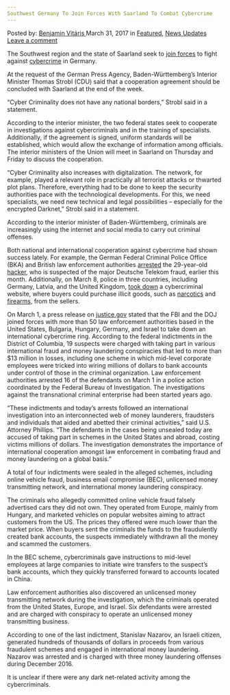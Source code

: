 ```yaml
---
Southwest Germany To Join Forces With Saarland To Combat Cybercrime
---
```

<article class="post-listing post-18900 post type-post status-publish format-standard has-post-thumbnail hentry 
category-news-updates tag-combat tag-cybercrime tag-forces tag-germany tag-join tag-saarland tag-southwest">
<div class="post-inner">
<span>Posted by: <a href="https://www.deepdotweb.com/author/benjaminvi/" title="">Benjamin Vitáris </a></span>
<span>March 31, 2017</span>
<span>in <a href="https://www.deepdotweb.com/category/deepdot-news/" rel="category tag">Featured</a>, <a href="https://www.deepdotweb.com/category/news-updates/" rel="category tag">News Updates</a></span>
<span><a href="https://www.deepdotweb.com/2017/03/31/southwest-germany-join-forces-saarland-combat-cybercrime/#respond">Leave a comment</a></span>


<p>The Southwest region and the state of Saarland seek to <a href="http://www.stimme.de/suedwesten/nachrichten/pl/Innere-Sicherheit-Kriminalitaet-Internet-Baden-Wuerttemberg-Saarland-Suedwesten-und-Saarland-wollen-Cyberkriminalitaet-bekaempfen;art19070,3812031">join forces</a> to fight against <a href="https://www.deepdotweb.com/tag/cybercrime/">cybercrime</a> in Germany.</p>
<p>At the request of the German Press Agency, Baden-Württemberg&#8217;s Interior Minister Thomas Strobl (CDU) said that a cooperation agreement should be concluded with Saarland at the end of the week.</p>
<p>&#8220;Cyber Criminality does not have any national borders,” Strobl said in a statement.</p>
<p>According to the interior minister, the two federal states seek to cooperate in investigations against cybercriminals and in the training of specialists. Additionally, if the agreement is signed, uniform standards will be established, which would allow the exchange of information among officials. The interior ministers of the Union will meet in Saarland on Thursday and Friday to discuss the cooperation.</p>
<p>&#8220;Cyber Criminality also increases with digitalization. The network, for example, played a relevant role in practically all terrorist attacks or thwarted plot plans. Therefore, everything had to be done to keep the security authorities pace with the technological developments. For this, we need specialists, we need new technical and legal possibilities &#8211; especially for the encrypted Darknet,” Strobl said in a statement.</p>
<p>According to the interior minister of Baden-Württemberg, criminals are increasingly using the internet and social media to carry out criminal offenses.</p>
<p>Both national and international cooperation against cybercrime had shown success lately. For example, the German Federal Criminal Police Office (BKA) and British law enforcement authorities <a href="http://www.dailyjournal.net/2017/02/23/eu-germany-britain-cybercrime/">arrested</a> the 29-year-old <a href="https://www.deepdotweb.com/tag/hacker/">hacker</a>, who is suspected of the major Deutsche Telekom fraud, earlier this month. Additionally, on March 8, police in three countries, including Germany, Latvia, and the United Kingdom, <a href="http://www.dailyjournal.net/2017/03/08/eu-germany-cybercrime/">took down</a> a cybercriminal website, where buyers could purchase illicit goods, such as <a href="https://www.deepdotweb.com/tag/narcotics/">narcotics</a> and <a href="https://www.deepdotweb.com/tag/firearm/">firearms</a>, from the sellers.</p>
<p>On March 1, a press release on <a href="https://www.justice.gov/usao-dc/pr/19-people-indicted-following-investigations-international-fraud-and-money-laundering">justice.gov</a> stated that the FBI and the DOJ joined forces with more than 50 law enforcement authorities based in the United States, Bulgaria, Hungary, Germany, and Israel to take down an international cybercrime ring. According to the federal indictments in the District of Columbia, 19 suspects were charged with taking part in various international fraud and money laundering conspiracies that led to more than $13 million in losses, including one scheme in which mid-level corporate employees were tricked into wiring millions of dollars to bank accounts under control of those in the criminal organization. Law enforcement authorities arrested 16 of the defendants on March 1 in a police action coordinated by the Federal Bureau of Investigation. The investigations against the transnational criminal enterprise had been started years ago.</p>
<p>“These indictments and today’s arrests followed an international investigation into an interconnected web of money launderers, fraudsters and individuals that aided and abetted their criminal activities,” said U.S. Attorney Phillips. “The defendants in the cases being unsealed today are accused of taking part in schemes in the United States and abroad, costing victims millions of dollars. The investigation demonstrates the importance of international cooperation amongst law enforcement in combating fraud and money laundering on a global basis.”</p>
<p>A total of four indictments were sealed in the alleged schemes, including online vehicle fraud, business email compromise (BEC), unlicensed money transmitting network, and international money laundering conspiracy.</p>
<p>The criminals who allegedly committed online vehicle fraud falsely advertised cars they did not own. They operated from Europe, mainly from Hungary, and marketed vehicles on popular websites aiming to attract customers from the US. The prices they offered were much lower than the market price. When buyers sent the criminals the funds to the fraudulently created bank accounts, the suspects immediately withdrawn all the money and scammed the customers.</p>
<p>In the BEC scheme, cybercriminals gave instructions to mid-level employees at large companies to initiate wire transfers to the suspect&#8217;s bank accounts, which they quickly transferred forward to accounts located in China.</p>
<p>Law enforcement authorities also discovered an unlicensed money transmitting network during the investigation, which the criminals operated from the United States, Europe, and Israel. Six defendants were arrested and are charged with conspiracy to operate an unlicensed money transmitting business.</p>
<p><a id="post-18900-_gjdgxs"></a> According to one of the last indictment, Stanislav Nazarov, an Israeli citizen, generated hundreds of thousands of dollars in proceeds from various fraudulent schemes and engaged in international money laundering. Nazarov was arrested and is charged with three money laundering offenses during December 2016.</p>
<p>It is unclear if there were any dark net-related activity among the cybercriminals.</p>
</div>
<span style="display:none"><a href="https://www.deepdotweb.com/tag/combat/" rel="tag">combat</a> <a href="https://www.deepdotweb.com/tag/cybercrime/" rel="tag">cybercrime</a> <a href="https://www.deepdotweb.com/tag/forces/" rel="tag">forces</a> <a href="https://www.deepdotweb.com/tag/germany/" rel="tag">germany</a> <a href="https://www.deepdotweb.com/tag/join/" rel="tag">join</a> <a href="https://www.deepdotweb.com/tag/saarland/" rel="tag">saarland</a> <a href="https://www.deepdotweb.com/tag/southwest/" rel="tag">southwest</a></span> <span style="display:none" class="updated">2017-03-31</span>
<div style="display:none" class="vcard author" itemprop="author" itemscope itemtype="http://schema.org/Person"><strong class="fn" itemprop="name"><a href="https://www.deepdotweb.com/author/benjaminvi/" title="Posts by Benjamin Vitáris" rel="author">Benjamin Vitáris</a></strong></div>
</div>
</article>

